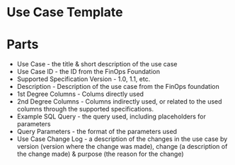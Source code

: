 # Use Case Template

# Parts
* Use Case - the title & short description of the use case
* Use Case ID - the ID from the FinOps Foundation
* Supported Specification Version - 1.0, 1.1, etc.
* Description - Description of the use case from the FinOps foundation
* 1st Degree Columns - Colums directly used
* 2nd Degree Columns - Columns indirectly used, or related to the used columns through the supported specifications.
* Example SQL Query - the query used, including placeholders for parameters
* Query Parameters - the format of the parameters used
* Use Case Change Log - a description of the changes in the use case by version (version where the change was made), change (a description of the change made) & purpose (the reason for the change)